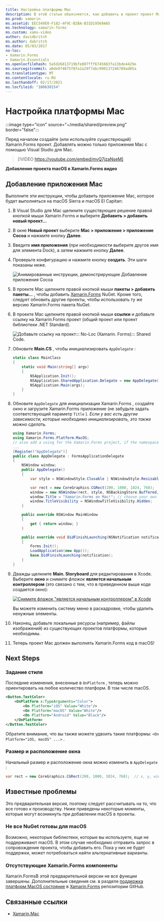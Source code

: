 ```yaml
---
title: Настройка платформы Mac
description: В этой статье объясняется, как добавить в проект проект Mac Xamarin.Forms , который будет создавать приложение, которое может выполняться на macOS Sierra и MacOS El Capitan.
ms.prod: xamarin
ms.assetid: EEC549E0-F182-4F9C-B2BA-B31D19569AA5
ms.technology: xamarin-forms
ms.custom: xamu-video
author: davidbritch
ms.author: dabritch
ms.date: 05/03/2017
no-loc:
- Xamarin.Forms
- Xamarin.Essentials
ms.openlocfilehash: 5a5d26813719bfe807fff6745683fa13bde4429e
ms.sourcegitcommit: a0de974875f8fa1a29f7abc990137246789ad85a
ms.translationtype: MT
ms.contentlocale: ru-RU
ms.lasthandoff: 02/17/2021
ms.locfileid: "100630154"
---
```

# <a name="mac-platform-setup"></a>Настройка платформы Mac

:::image type="icon" source="~/media/shared/preview.png" border="false":::

Перед началом создайте (или используйте существующий) Xamarin.Forms проект. Добавлять можно только приложения Mac с помощью Visual Studio для Mac.

> [!VIDEO https://youtube.com/embed/mvQ7jzaNseM]

**Добавление проекта macOS в Xamarin.Forms видео**

## <a name="adding-a-mac-app"></a>Добавление приложения Mac

Выполните эти инструкции, чтобы добавить приложение Mac, которое будет выполняться на macOS Sierra и macOS El Capitan:

1. В Visual Studio для Mac щелкните существующее решение правой кнопкой мыши Xamarin.Forms и выберите **Добавить > добавить новый проект...**

2. В окне **Новый проект** выберите **Mac > приложение > приложение Cocoa** и нажмите кнопку **Далее**.

3. Введите **имя приложения** (при необходимости выберите другое имя для элемента Dock), а затем нажмите кнопку **Далее**.

4. Проверьте конфигурацию и нажмите кнопку **создать**. Эти шаги показаны ниже.

    ![Анимированные инструкции, демонстрирующие Добавление приложения Cocoa](mac-images/add-macos-proj.gif)

5. В проекте Mac щелкните правой кнопкой мыши **пакеты > добавить пакеты...** , чтобы добавить [Xamarin.Forms](https://www.nuget.org/packages/Xamarin.Forms/) NuGet. Кроме того, следует обновить другие проекты, чтобы использовать ту же версию Xamarin.Forms пакета NuGet.

6. В проекте Mac щелкните правой кнопкой мыши **ссылки** и добавьте ссылку на Xamarin.Forms проект (общий проект или проект библиотеки .NET Standard).

    ![Добавьте ссылку на проект::: No-Loc (Xamarin. Forms)::: Shared Code.](mac-images/references-sml.png)

7. Обновите **Main.CS** , чтобы инициализировать `AppDelegate` :

    ```csharp
    static class MainClass
    {
        static void Main(string[] args)
        {
            NSApplication.Init();
            NSApplication.SharedApplication.Delegate = new AppDelegate(); // add this line
            NSApplication.Main(args);
        }
    }
    ```

8. Обновите `AppDelegate` для инициализации Xamarin.Forms , создайте окно и загрузите Xamarin.Forms приложение (не забудьте задать соответствующий параметр `Title` ). _Если у вас есть другие зависимости, которые необходимо инициализировать, это также можно сделать._

    ```csharp
    using Xamarin.Forms;
    using Xamarin.Forms.Platform.MacOS;
    // also add a using for the Xamarin.Forms project, if the namespace is different to this file
    ...
    [Register("AppDelegate")]
    public class AppDelegate : FormsApplicationDelegate
    {
        NSWindow window;
        public AppDelegate()
        {
            var style = NSWindowStyle.Closable | NSWindowStyle.Resizable | NSWindowStyle.Titled;

            var rect = new CoreGraphics.CGRect(200, 1000, 1024, 768);
            window = new NSWindow(rect, style, NSBackingStore.Buffered, false);
            window.Title = "Xamarin.Forms on Mac!"; // choose your own Title here
            window.TitleVisibility = NSWindowTitleVisibility.Hidden;
        }

        public override NSWindow MainWindow
        {
            get { return window; }
        }

        public override void DidFinishLaunching(NSNotification notification)
        {
            Forms.Init();
            LoadApplication(new App());
            base.DidFinishLaunching(notification);
        }
    }
    ```

9. Дважды щелкните **Main. Storyboard** для редактирования в Xcode. Выберите **окно** и снимите _флажок_ **является начальным контроллером** (это связано с тем, что в приведенном выше коде создается окно):

    [![Снимите флажок "является начальным контроллером" в Xcode](mac-images/xcode-init-controller-sml.png)](mac-images/xcode-init-controller.png#lightbox)

    Вы можете изменить систему меню в раскадровке, чтобы удалить ненужные элементы.

10. Наконец, добавьте локальные ресурсы (например, файлы изображений) из существующих проектов платформы, которые необходимы.

11. Теперь проект Mac должен выполнять Xamarin.Forms код в macOS!

## <a name="next-steps"></a>Next Steps

### <a name="styling"></a>Задание стиля

Последние изменения, внесенные в `OnPlatform` , теперь можно ориентировать на любое количество платформ. В том числе macOS.

```xml
<Button.TextColor>
    <OnPlatform x:TypeArguments="Color">
        <On Platform="iOS" Value="White"/>
        <On Platform="macOS" Value="White"/>
        <On Platform="Android" Value="Black"/>
    </OnPlatform>
</Button.TextColor>
```

Обратите внимание, что вы также можете удвоить такие платформы: `<On Platform="iOS, macOS" ...>` .

### <a name="window-size-and-position"></a>Размер и расположение окна

Начальный размер и расположение окна можно изменить в `AppDelegate` :

```csharp
var rect = new CoreGraphics.CGRect(200, 1000, 1024, 768);  // x, y, width, height
```

## <a name="known-issues"></a>Известные проблемы

Это предварительная версия, поэтому следует рассчитывать на то, что все готово к производству. Ниже приведены некоторые моменты, которые могут возникнуть при добавлении macOS в проекты.

### <a name="not-all-nugets-are-ready-for-macos"></a>Не все NuGet готовы для macOS

Возможно, некоторые библиотеки, которые вы используете, еще не поддерживают macOS. В этом случае необходимо отправить запрос в сопровождение проекта, чтобы добавить его. Пока у них не будет поддержки, может потребоваться найти альтернативные варианты.

### <a name="missing-xamarinforms-features"></a>Отсутствующие Xamarin.Forms компоненты

Xamarin.FormsВ этой предварительной версии не все функции завершены. Дополнительные сведения см. в разделе [поддержка платформ MacOS состояние](https://github.com/xamarin/Xamarin.Forms/wiki/Platform-Support-macOS-Status) в [Xamarin.Forms](https://github.com/xamarin/Xamarin.Forms) репозитории GitHub.

## <a name="related-links"></a>Связанные ссылки

- [Xamarin.Mac](~/mac/index.yml)
